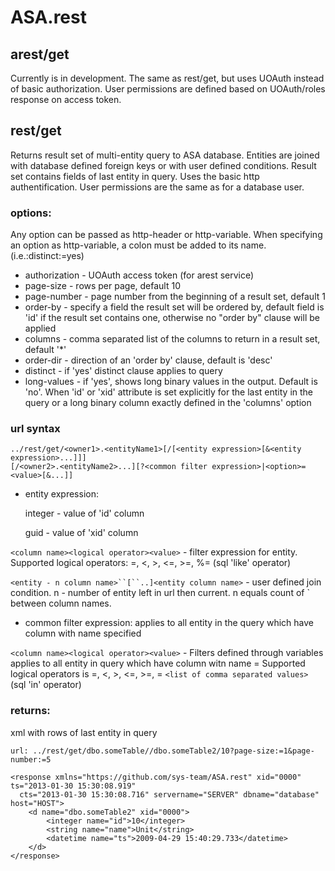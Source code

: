 ASA.rest
===========

arest/get
------------

Currently is in development.
The same as rest/get, but uses UOAuth instead of basic authorization.
User permissions are defined based on UOAuth/roles response on access token.

rest/get
------------

Returns result set of multi-entity query to ASA database.
Entities are joined with database defined foreign keys or with user defined conditions.
Result set contains fields of last entity in query.
Uses the basic http authentification. User permissions are the same as for a database user.

### options:

Any option can be passed as http-header or http-variable. 
When specifying an option as http-variable, a colon must be added to its name. (i.e.:distinct:=yes)

* authorization - UOAuth access token (for arest service)
* page-size -  rows per page, default 10
* page-number - page number from the beginning of a result set, default 1
* order-by - specify a field the result set will be ordered by, default field is 'id' if the result set contains one, otherwise no "order by" clause will be applied
* columns - comma separated list of the columns to return in a result set, default '*'
* order-dir - direction of an 'order by' clause, default is 'desc'
* distinct - if 'yes' distinct clause applies to query 
* long-values - if 'yes', shows long binary values in the output. Default is 'no'. When 'id' or 'xid' attribute is set explicitly for the last entity in the query or a long binary column exactly defined in the 'columns' option


### url syntax

    ../rest/get/<owner1>.<entityName1>[/[<entity expression>[&<entity expression>...]]]
    [/<owner2>.<entityName2>...][?<common filter expression>|<option>=<value>[&...]]
    
* entity expression:

  integer - value of 'id' column
  
  guid - value of 'xid' column
  
`<column name><logical operator><value>` - filter expression for entity. Supported logical operators: =, <, >, <=, >=, %= (sql 'like' operator) 
        
        
`<entity - n column name>``[``..]<entity column name>` - user defined join condition. n - number of entity left in url then current.
  n equals count of ` between column names.
  
* common filter expression: applies to all entity in the query which have column with name specified
  
`<column name><logical operator><value>` - Filters defined through variables applies to all entity in query which have column witn name = <column name>
  Supported logical operators is =, <, >, <=, >=, = `<list of comma separated values>` (sql 'in' operator)


### returns:

xml with rows of last entity in query


    url: ../rest/get/dbo.someTable//dbo.someTable2/10?page-size:=1&page-number:=5
    
    <response xmlns="https://github.com/sys-team/ASA.rest" xid="0000" ts="2013-01-30 15:30:08.919"
      cts="2013-01-30 15:30:08.716" servername="SERVER" dbname="database" host="HOST">
        <d name="dbo.someTable2" xid="0000">
            <integer name="id">10</integer>
            <string name="name">Unit</string>
            <datetime name="ts">2009-04-29 15:40:29.733</datetime>
        </d>
    </response>




